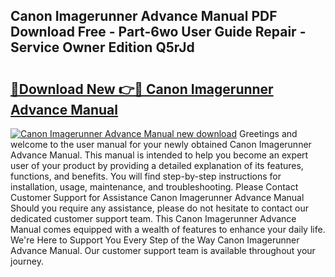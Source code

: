 ## Canon Imagerunner Advance Manual PDF Download Free - Part-6wo User Guide Repair - Service Owner Edition Q5rJd

# <h2><a href="http://bc36408.oget.top/?id=Canon+Imagerunner+Advance+Manual">🔗Download New 👉🔴 Canon Imagerunner Advance Manual</a></h2>

[![Canon Imagerunner Advance Manual new download](https://i.imgur.com/5g1atiW.png)](http://bc36408.oget.top/?id=Canon+Imagerunner+Advance+Manual)
Greetings and welcome to the user manual for your newly obtained Canon Imagerunner Advance Manual. This manual is intended to help you become an expert user of your product by providing a detailed explanation of its features, functions, and benefits. You will find step-by-step instructions for installation, usage, maintenance, and troubleshooting. Please Contact Customer Support for Assistance Canon Imagerunner Advance Manual Should you require any assistance, please do not hesitate to contact our dedicated customer support team. This Canon Imagerunner Advance Manual comes equipped with a wealth of features to enhance your daily life. We're Here to Support You Every Step of the Way Canon Imagerunner Advance Manual. Our customer support team is available throughout your journey.
